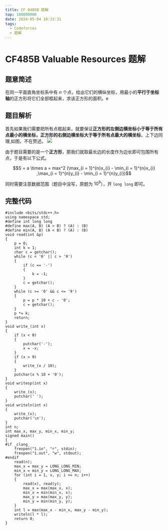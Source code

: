 ```yaml
---
title: CF 0485B 题解
top: 100000000
date: 2024-05-04 10:33:31
tags:
  - Codeforces
  - 题解
---
```

<!---->
<!--more-->

# CF485B Valuable Resources 题解

## 题意简述

在同一平面直角坐标系中有 $n$ 个点，给出它们的横纵坐标，用最小的**平行于坐标轴**的正方形将它们全部框起来，求该正方形的面积。e

## 题目解析

首先如果我们需要把所有点框起来，就要保证**正方形的左侧边横坐标小于等于所有点最小的横坐标，正方形的右侧边横坐标大于等于所有点最大的横坐标**，上下边同理,如图，不在赘述。
![](https://cdn.luogu.com.cn/upload/image_hosting/vt67x3xw.png)

由于题目需要的是一个**正方形**，那我们就取最长边的长度作为边长即可包围所有点，于是有以下公式。

$$S = a \times a = max^2 (\max_{i = 1}^{n}x_{i} - \min_{i = 1}^{n}x_{i} ,\max_{i = 1}^{n}y_{i} - \min_{i = 1}^{n}y_{i})$$

同时需要注意数据范围（题目中没写，原题为 $10^9$），开 `long long` 即可。

## 完整代码

```
#include <bits/stdc++.h>
using namespace std;
#define int long long
#define max(A, B) (A > B) ? (A) : (B)
#define min(A, B) (A < B) ? (A) : (B)
void read(int &p)
{
    p = 0;
    int k = 1;
    char c = getchar();
    while (c < '0' || c > '9')
    {
        if (c == '-')
        {
            k = -1;
        }
        c = getchar();
    }
    while (c >= '0' && c <= '9')
    {
        p = p * 10 + c - '0';
        c = getchar();
    }
    p *= k;
    return;
}
void write_(int x)
{
    if (x < 0)
    {
        putchar('-');
        x = -x;
    }
    if (x > 9)
    {
        write_(x / 10);
    }
    putchar(x % 10 + '0');
}
void writesp(int x)
{
    write_(x);
    putchar(' ');
}
void writeln(int x)
{
    write_(x);
    putchar('\n');
}
int n;
int max_x, max_y, min_x, min_y;
signed main()
{
#if _clang_
    freopen("1.in", "r", stdin);
    freopen("1.out", "w", stdout);
#endif
    read(n);
    max_x = max_y = LONG_LONG_MIN;
    min_x = min_y = LONG_LONG_MAX;
    for (int i = 1, x, y; i <= n; i++)
    {
        read(x), read(y);
        max_x = max(max_x, x);
        min_x = min(min_x, x);
        max_y = max(max_y, y);
        min_y = min(min_y, y);
    }
    int l = max(max_x - min_x, max_y - min_y);
    writeln(l * l);
    return 0;
}
```

